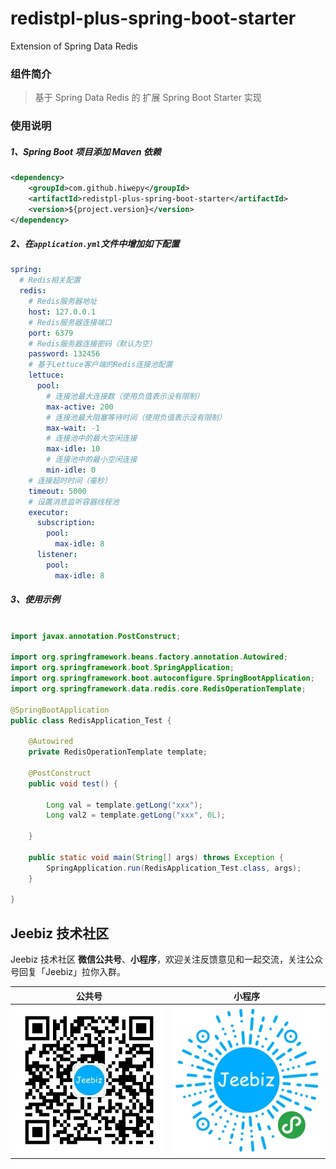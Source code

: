 # redistpl-plus-spring-boot-starter

Extension of Spring Data Redis

### 组件简介

> 基于 Spring Data Redis 的 扩展 Spring Boot Starter 实现

### 使用说明

##### 1、Spring Boot 项目添加 Maven 依赖

``` xml
<dependency>
	<groupId>com.github.hiwepy</groupId>
	<artifactId>redistpl-plus-spring-boot-starter</artifactId>
	<version>${project.version}</version>
</dependency>
```

##### 2、在`application.yml`文件中增加如下配置

```yaml
spring:
  # Redis相关配置
  redis:
    # Redis服务器地址
    host: 127.0.0.1
    # Redis服务器连接端口
    port: 6379
    # Redis服务器连接密码（默认为空）
    password: 132456
    # 基于Lettuce客户端的Redis连接池配置
    lettuce:
      pool:
        # 连接池最大连接数（使用负值表示没有限制）
        max-active: 200
        # 连接池最大阻塞等待时间（使用负值表示没有限制）
        max-wait: -1
        # 连接池中的最大空闲连接
        max-idle: 10
        # 连接池中的最小空闲连接
        min-idle: 0
    # 连接超时时间（毫秒）
    timeout: 5000
    # 设置消息监听容器线程池
    executor:
      subscription:
        pool:
          max-idle: 8
      listener:
        pool:
          max-idle: 8

```

##### 3、使用示例

```java

import javax.annotation.PostConstruct;

import org.springframework.beans.factory.annotation.Autowired;
import org.springframework.boot.SpringApplication;
import org.springframework.boot.autoconfigure.SpringBootApplication;
import org.springframework.data.redis.core.RedisOperationTemplate;

@SpringBootApplication
public class RedisApplication_Test {

    @Autowired
    private RedisOperationTemplate template;

    @PostConstruct
    public void test() {

        Long val = template.getLong("xxx");
        Long val2 = template.getLong("xxx", 0L);

    }

    public static void main(String[] args) throws Exception {
        SpringApplication.run(RedisApplication_Test.class, args);
    }

}
```

## Jeebiz 技术社区

Jeebiz 技术社区 **微信公共号**、**小程序**，欢迎关注反馈意见和一起交流，关注公众号回复「Jeebiz」拉你入群。

|公共号|小程序|
|---|---|
| ![](https://raw.githubusercontent.com/hiwepy/static/main/images/qrcode_for_gh_1d965ea2dfd1_344.jpg)| ![](https://raw.githubusercontent.com/hiwepy/static/main/images/gh_09d7d00da63e_344.jpg)|


